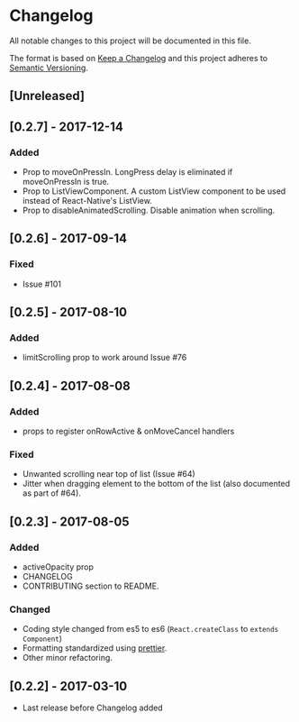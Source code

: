 # Changelog
All notable changes to this project will be documented in this file.

The format is based on [Keep a Changelog](http://keepachangelog.com/en/1.0.0/)
and this project adheres to [Semantic Versioning](http://semver.org/spec/v2.0.0.html).


## [Unreleased]

## [0.2.7] - 2017-12-14
### Added
- Prop to moveOnPressIn. LongPress delay is eliminated if moveOnPressIn is true.
- Prop to ListViewComponent. A custom ListView component to be used instead of React-Native's ListView.
- Prop to disableAnimatedScrolling. Disable animation when scrolling.

## [0.2.6] - 2017-09-14
### Fixed
- Issue #101

## [0.2.5] - 2017-08-10
### Added
- limitScrolling prop to work around Issue #76

## [0.2.4] - 2017-08-08
### Added
- props to register onRowActive & onMoveCancel handlers

### Fixed
- Unwanted scrolling near top of list (Issue #64)
- Jitter when dragging element to the bottom of the list (also documented as part of #64).

## [0.2.3] - 2017-08-05
### Added
- activeOpacity prop
- CHANGELOG
- CONTRIBUTING section to README.

### Changed
- Coding style changed from es5 to es6 (`React.createClass` to `extends Component`)
- Formatting standardized using [prettier](http://jlongster.com/A-Prettier-Formatter).
- Other minor refactoring.


## [0.2.2] - 2017-03-10

- Last release before Changelog added

